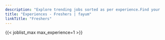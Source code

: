 ```yaml
---
description: "Explore trending jobs sorted as per experience.Find your next career opportunity on Fayum"
title: "Experiences - Freshers | fayum"
linkTitle: "Freshers"
---
```


{{< joblist_max max_experience=1 >}}